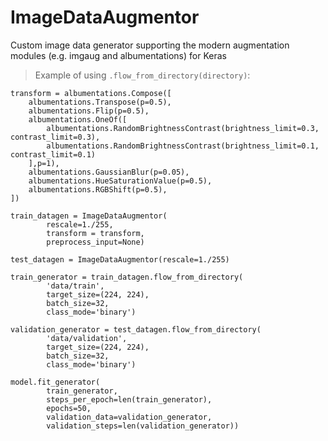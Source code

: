 # ImageDataAugmentor
Custom image data generator supporting the modern augmentation modules (e.g. imgaug and albumentations) for Keras


> Example of using `.flow_from_directory(directory)`:
    
    transform = albumentations.Compose([
        albumentations.Transpose(p=0.5),
        albumentations.Flip(p=0.5),
        albumentations.OneOf([
            albumentations.RandomBrightnessContrast(brightness_limit=0.3, contrast_limit=0.3),
            albumentations.RandomBrightnessContrast(brightness_limit=0.1, contrast_limit=0.1)
        ],p=1),
        albumentations.GaussianBlur(p=0.05),
        albumentations.HueSaturationValue(p=0.5),
        albumentations.RGBShift(p=0.5),
    ])
    
    train_datagen = ImageDataAugmentor(
            rescale=1./255,
            transform = transform,
            preprocess_input=None)
            
    test_datagen = ImageDataAugmentor(rescale=1./255)
    
    train_generator = train_datagen.flow_from_directory(
            'data/train',
            target_size=(224, 224),
            batch_size=32,
            class_mode='binary')
            
    validation_generator = test_datagen.flow_from_directory(
            'data/validation',
            target_size=(224, 224),
            batch_size=32,
            class_mode='binary')
            
    model.fit_generator(
            train_generator,
            steps_per_epoch=len(train_generator),
            epochs=50,
            validation_data=validation_generator,
            validation_steps=len(validation_generator))


